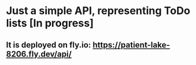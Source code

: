 Just a simple API, representing ToDo lists [In progress]
==
It is deployed on fly.io: https://patient-lake-8206.fly.dev/api/
--
